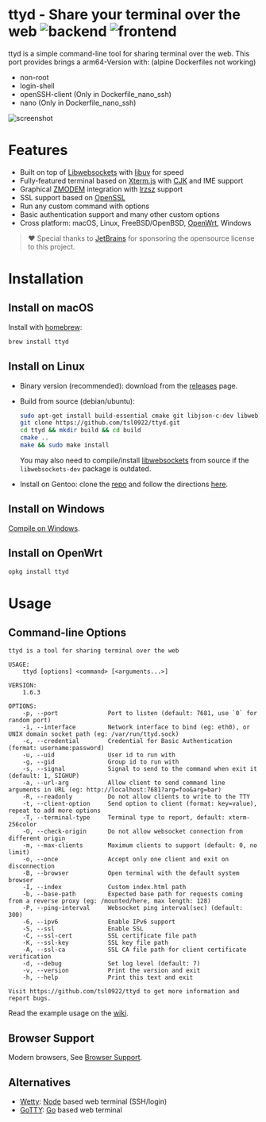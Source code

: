 # ttyd - Share your terminal over the web ![backend](https://github.com/tsl0922/ttyd/workflows/backend/badge.svg) ![frontend](https://github.com/tsl0922/ttyd/workflows/frontend/badge.svg)

ttyd is a simple command-line tool for sharing terminal over the web.
This port provides brings a arm64-Version with: (alpine Dockerfiles not working)
+ non-root
+ login-shell
+ openSSH-client (Only in Dockerfile_nano_ssh)
+ nano (Only in Dockerfile_nano_ssh)

![screenshot](https://github.com/tsl0922/ttyd/raw/master/screenshot.gif)

# Features

- Built on top of [Libwebsockets](https://libwebsockets.org) with [libuv](https://libuv.org) for speed
- Fully-featured terminal based on [Xterm.js](https://xtermjs.org) with [CJK](https://en.wikipedia.org/wiki/CJK_characters) and IME support
- Graphical [ZMODEM](https://en.wikipedia.org/wiki/ZMODEM) integration with [lrzsz](https://ohse.de/uwe/software/lrzsz.html) support
- SSL support based on [OpenSSL](https://www.openssl.org)
- Run any custom command with options
- Basic authentication support and many other custom options
- Cross platform: macOS, Linux, FreeBSD/OpenBSD, [OpenWrt](https://openwrt.org), Windows

> ❤ Special thanks to [JetBrains](https://www.jetbrains.com/?from=ttyd) for sponsoring the opensource license to this project.

# Installation

## Install on macOS

Install with [homebrew](http://brew.sh):

```bash
brew install ttyd
```

## Install on Linux

- Binary version (recommended): download from the [releases](https://github.com/tsl0922/ttyd/releases) page.
- Build from source (debian/ubuntu):

    ```bash
    sudo apt-get install build-essential cmake git libjson-c-dev libwebsockets-dev
    git clone https://github.com/tsl0922/ttyd.git
    cd ttyd && mkdir build && cd build
    cmake ..
    make && sudo make install
    ```

    You may also need to compile/install [libwebsockets](https://libwebsockets.org) from source if the `libwebsockets-dev` package is outdated.

- Install on Gentoo: clone the [repo](https://bitbucket.org/mgpagano/ttyd/src/master) and follow the directions [here](https://wiki.gentoo.org/wiki/Custom_repository#Creating_a_local_repository).

## Install on Windows

[Compile on Windows](https://github.com/tsl0922/ttyd/wiki/Compile-on-Windows).

## Install on OpenWrt

```bash
opkg install ttyd
```

# Usage

## Command-line Options

```
ttyd is a tool for sharing terminal over the web

USAGE:
    ttyd [options] <command> [<arguments...>]

VERSION:
    1.6.3

OPTIONS:
    -p, --port              Port to listen (default: 7681, use `0` for random port)
    -i, --interface         Network interface to bind (eg: eth0), or UNIX domain socket path (eg: /var/run/ttyd.sock)
    -c, --credential        Credential for Basic Authentication (format: username:password)
    -u, --uid               User id to run with
    -g, --gid               Group id to run with
    -s, --signal            Signal to send to the command when exit it (default: 1, SIGHUP)
    -a, --url-arg           Allow client to send command line arguments in URL (eg: http://localhost:7681?arg=foo&arg=bar)
    -R, --readonly          Do not allow clients to write to the TTY
    -t, --client-option     Send option to client (format: key=value), repeat to add more options
    -T, --terminal-type     Terminal type to report, default: xterm-256color
    -O, --check-origin      Do not allow websocket connection from different origin
    -m, --max-clients       Maximum clients to support (default: 0, no limit)
    -o, --once              Accept only one client and exit on disconnection
    -B, --browser           Open terminal with the default system browser
    -I, --index             Custom index.html path
    -b, --base-path         Expected base path for requests coming from a reverse proxy (eg: /mounted/here, max length: 128)
    -P, --ping-interval     Websocket ping interval(sec) (default: 300)
    -6, --ipv6              Enable IPv6 support
    -S, --ssl               Enable SSL
    -C, --ssl-cert          SSL certificate file path
    -K, --ssl-key           SSL key file path
    -A, --ssl-ca            SSL CA file path for client certificate verification
    -d, --debug             Set log level (default: 7)
    -v, --version           Print the version and exit
    -h, --help              Print this text and exit

Visit https://github.com/tsl0922/ttyd to get more information and report bugs.
```

Read the example usage on the [wiki](https://github.com/tsl0922/ttyd/wiki/Example-Usage).

## Browser Support

Modern browsers, See [Browser Support](https://github.com/xtermjs/xterm.js#browser-support).

## Alternatives

* [Wetty](https://github.com/krishnasrinivas/wetty): [Node](https://nodejs.org) based web terminal (SSH/login)
* [GoTTY](https://github.com/yudai/gotty): [Go](https://golang.org) based web terminal
